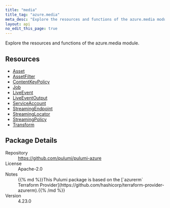 ```yaml
---
title: "media"
title_tag: "azure.media"
meta_desc: "Explore the resources and functions of the azure.media module."
layout: api
no_edit_this_page: true
---
```


<!-- WARNING: this file was generated by Pulumi Docs Generator. -->
<!-- Do not edit by hand unless you're certain you know what you are doing! -->

Explore the resources and functions of the azure.media module.

<h2 id="resources">Resources</h2>
<ul class="api">
    <li><a href="asset" title="Asset"><span class="api-symbol api-symbol--resource"></span>Asset</a></li>
    <li><a href="assetfilter" title="AssetFilter"><span class="api-symbol api-symbol--resource"></span>AssetFilter</a></li>
    <li><a href="contentkeypolicy" title="ContentKeyPolicy"><span class="api-symbol api-symbol--resource"></span>ContentKeyPolicy</a></li>
    <li><a href="job" title="Job"><span class="api-symbol api-symbol--resource"></span>Job</a></li>
    <li><a href="liveevent" title="LiveEvent"><span class="api-symbol api-symbol--resource"></span>LiveEvent</a></li>
    <li><a href="liveeventoutput" title="LiveEventOutput"><span class="api-symbol api-symbol--resource"></span>LiveEventOutput</a></li>
    <li><a href="serviceaccount" title="ServiceAccount"><span class="api-symbol api-symbol--resource"></span>ServiceAccount</a></li>
    <li><a href="streamingendpoint" title="StreamingEndpoint"><span class="api-symbol api-symbol--resource"></span>StreamingEndpoint</a></li>
    <li><a href="streaminglocator" title="StreamingLocator"><span class="api-symbol api-symbol--resource"></span>StreamingLocator</a></li>
    <li><a href="streamingpolicy" title="StreamingPolicy"><span class="api-symbol api-symbol--resource"></span>StreamingPolicy</a></li>
    <li><a href="transform" title="Transform"><span class="api-symbol api-symbol--resource"></span>Transform</a></li>
</ul>

<h2 id="package-details">Package Details</h2>
<dl class="package-details">
	<dt>Repository</dt>
	<dd><a href="https://github.com/pulumi/pulumi-azure">https://github.com/pulumi/pulumi-azure</a></dd>
	<dt>License</dt>
	<dd>Apache-2.0</dd>
	<dt>Notes</dt>
	<dd>{{% md %}}This Pulumi package is based on the [`azurerm` Terraform Provider](https://github.com/hashicorp/terraform-provider-azurerm).{{% /md %}}</dd>
	<dt>Version</dt>
	<dd>4.23.0</dd>
</dl>

